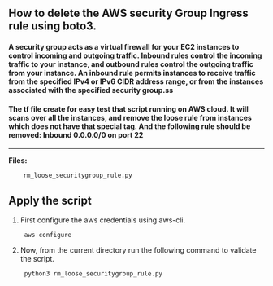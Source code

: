 ## How to delete the  AWS security Group Ingress  rule  using boto3.

#### A security group acts as a virtual firewall for your EC2 instances to control incoming and outgoing traffic. Inbound rules control the incoming traffic to your instance, and outbound rules control the outgoing traffic from your instance. An inbound rule permits instances to receive traffic from the specified IPv4 or IPv6 CIDR address range, or from the instances associated with the specified security group.ss

#### The tf file create for easy test that script running on AWS cloud. It will scans over all the instances, and remove the loose rule from instances which does not have that special tag. And the following rule should be removed: Inbound 0.0.0.0/0 on port 22
-------------

**Files:** 
```
    rm_loose_securitygroup_rule.py
```

## Apply the script

1. First configure the aws credentials using aws-cli.

        aws configure

2. Now, from the current directory run the following command to validate the script.

        python3 rm_loose_securitygroup_rule.py
